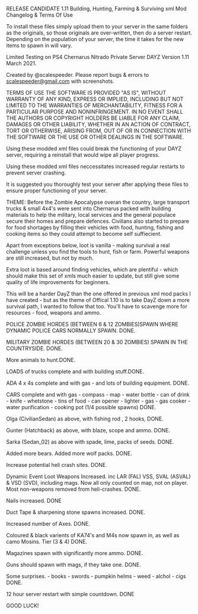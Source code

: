 RELEASE CANDIDATE 1.11 Building, Hunting, Farming & Surviving  xml Mod Changelog & Terms Of Use

To install these files simply upload them to your server in the same folders as the originals, so those originals are over-written, then do a server restart. Depending on the population of your server, the time it takes for the new items to spawn in will vary.

Limited Testing on PS4 Chernarus Nitrado Private Server DAYZ Version 1.11 March 2021.

Created by @scalespeeder. Please report bugs & errors to scalespeeder@gmail.com with screenshots.

TERMS OF USE
THE SOFTWARE IS PROVIDED "AS IS", WITHOUT WARRANTY OF ANY KIND,
EXPRESS OR IMPLIED, INCLUDING BUT NOT LIMITED TO THE WARRANTIES OF MERCHANTABILITY,
FITNESS FOR A PARTICULAR PURPOSE AND NONINFRINGEMENT. IN NO EVENT SHALL THE AUTHORS
OR COPYRIGHT HOLDERS BE LIABLE FOR ANY CLAIM, DAMAGES OR OTHER LIABILITY, WHETHER IN
AN ACTION OF CONTRACT, TORT OR OTHERWISE, ARISING FROM, OUT OF OR IN CONNECTION WITH
THE SOFTWARE OR THE USE OR OTHER DEALINGS IN THE SOFTWARE.

Using these modded xml files could break the functioning of your DAYZ server, requiring a reinstall that would wipe
all player progress.

Using these modded xml files neccessitates increased regular restarts to prevent server crashing.

It is suggested you thoroughly test your server after applying these files to ensure proper
functioning of your server.

THEME: Before the Zombie Apocalypse overan the country, large transport trucks & small 4x4's were sent into Chernarus packed with building materials to help the military, local services and the general populace secure their homes and prepare defences. Civilians also started to prepare for food shortages by filling their vehicles with food, hunting, fishing and cooking items so they could attempt to become self suffiecient. 

Apart from exceptions below, loot is vanilla - making survival a real challenge unless you find the tools to hunt, fish or farm. Powerful weapons are still increased, but not by much.

Extra loot is based around finding vehicles, which are plentiful - which should make this set of xmls much easier to update, but still give some quality of life improvements for beginners.

This will be a harder DayZ than the one offered in previous xml mod packs I have created - but as the theme of Offical 1.10 is to take DayZ down a more survival path, I wanted to follow that too. You'll have to scavenge more for resources - food, weapons and ammo.

POLICE ZOMBIE HORDES (BETWEEN 6 & 12 ZOMBIES)SPAWN WHERE DYNAMIC POLICE CARS NORMALLY SPAWN. DONE.

MILITARY ZOMBIE HORDES (BETWEEN 20 & 30 ZOMBIES)  SPAWN IN THE COUNTRYSIDE. DONE.

More animals to hunt.DONE.

LOADS of trucks complete and with building stuff.DONE.

ADA 4 x 4s complete and with gas - and lots of building equipment. DONE.

CARS complete and with gas - compass - map - water bottle - can of drink - knife - whetstone - tins of food - can opener - lighter - gas - gas cooker - water purification - cooking pot (1/4 possible spawns) DONE.

Olga (CivilianSedan) as above, with fishing rod , 2 hooks, DONE.

Gunter (Hatchback) as above, with blaze, scope and ammo. DONE.

Sarka (Sedan_02) as above with spade, lime, packs of seeds. DONE.

Added more bears. Added more wolf packs. DONE.

Increase potential heli crash sites. DONE.

Dynamic Event Loot Weapons Increased. inc LAR (FAL) VSS, SVAL (ASVAL) & VSD (SVD), including mags. Now all only counted on map, not on player.
Most non-weapons removed from heli-crashes. DONE.

Nails increased. DONE

Duct Tape & sharpening stone spawns increased. DONE.

Increased number of Axes. DONE.

Coloured & black varients of KA74's and M4s now spawn in, as well as camo Mosins. Tier (3 & 4) DONE.

Magazines spawn with significantly more ammo. DONE.

Guns should spawn with mags, if they take one. DONE.

Some surprises. - books - swords - pumpkin helms - weed - alchol - cigs DONE.

12 hour server restart with simple countdown. DONE

GOOD LUCK!
